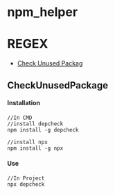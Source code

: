# npm_helper


# REGEX

* [Check Unused Packag](#CheckUnusedPackage)

## CheckUnusedPackage

#### Installation
```npm
//In CMD
//install depcheck
npm install -g depcheck

//install npx
npm install -g npx
```

#### Use
```npm
//In Project
npx depcheck
```
